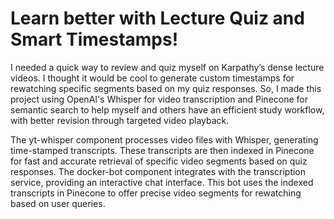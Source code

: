 # Learn better with Lecture Quiz and Smart Timestamps!


I needed a quick way to review and quiz myself on Karpathy’s dense lecture videos. I thought it would be cool to generate custom timestamps for rewatching specific segments based on my quiz responses. So, I made this project using OpenAI's Whisper for video transcription and Pinecone for semantic search to help myself and others have an efficient study workflow, with better revision through targeted video playback.

The yt-whisper component processes video files with Whisper, generating time-stamped transcripts. These transcripts are then indexed in Pinecone for fast and accurate retrieval of specific video segments based on quiz responses. The docker-bot component integrates with the transcription service, providing an interactive chat interface. This bot uses the indexed transcripts in Pinecone to offer precise video segments for rewatching based on user queries.
